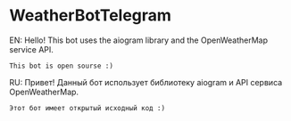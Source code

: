# WeatherBotTelegram

EN: Hello! This bot uses the aiogram library and the OpenWeatherMap service API.
    
    This bot is open sourse :)


RU: Привет! Данный бот использует библиотеку aiogram и API сервиса OpenWeatherMap.
    
    Этот бот имеет открытый исходный код :)
